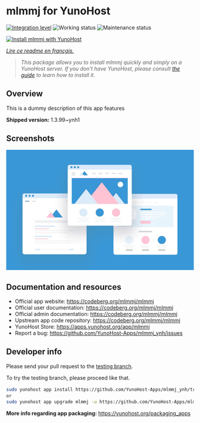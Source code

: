 <!--
N.B.: This README was automatically generated by https://github.com/YunoHost/apps/tree/master/tools/README-generator
It shall NOT be edited by hand.
-->

# mlmmj for YunoHost

[![Integration level](https://dash.yunohost.org/integration/mlmmj.svg)](https://dash.yunohost.org/appci/app/mlmmj) ![Working status](https://ci-apps.yunohost.org/ci/badges/mlmmj.status.svg) ![Maintenance status](https://ci-apps.yunohost.org/ci/badges/mlmmj.maintain.svg)

[![Install mlmmj with YunoHost](https://install-app.yunohost.org/install-with-yunohost.svg)](https://install-app.yunohost.org/?app=mlmmj)

*[Lire ce readme en français.](./README_fr.md)*

> *This package allows you to install mlmmj quickly and simply on a YunoHost server.
If you don't have YunoHost, please consult [the guide](https://yunohost.org/#/install) to learn how to install it.*

## Overview

This is a dummy description of this app features


**Shipped version:** 1.3.99~ynh1

## Screenshots

![Screenshot of mlmmj](./doc/screenshots/example.jpg)

## Documentation and resources

* Official app website: <https://codeberg.org/mlmmj/mlmmj>
* Official user documentation: <https://codeberg.org/mlmmj/mlmmj>
* Official admin documentation: <https://codeberg.org/mlmmj/mlmmj>
* Upstream app code repository: <https://codeberg.org/mlmmj/mlmmj>
* YunoHost Store: <https://apps.yunohost.org/app/mlmmj>
* Report a bug: <https://github.com/YunoHost-Apps/mlmmj_ynh/issues>

## Developer info

Please send your pull request to the [testing branch](https://github.com/YunoHost-Apps/mlmmj_ynh/tree/testing).

To try the testing branch, please proceed like that.

``` bash
sudo yunohost app install https://github.com/YunoHost-Apps/mlmmj_ynh/tree/testing --debug
or
sudo yunohost app upgrade mlmmj -u https://github.com/YunoHost-Apps/mlmmj_ynh/tree/testing --debug
```

**More info regarding app packaging:** <https://yunohost.org/packaging_apps>
